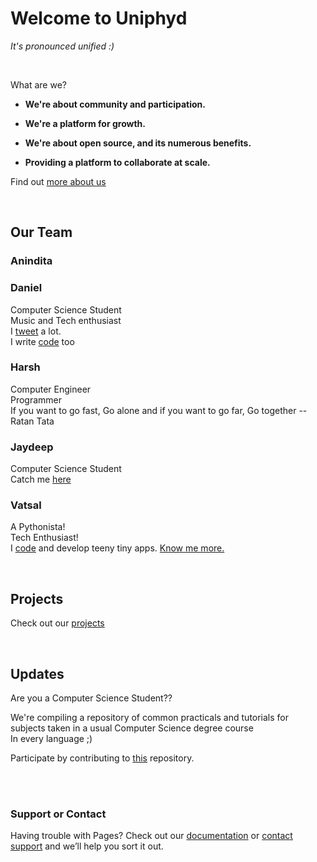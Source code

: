 # Welcome to Uniphyd
*It's pronounced unified :)*

<br />

What are we? 

- **We're about community and participation.**

- **We're a platform for growth.**

- **We're about open source, and its numerous benefits.**

- **Providing a platform to collaborate at scale.**

Find out [more about us](https://github.com/uniphyd/welcome)

<br />

## Our Team

### Anindita



### Daniel

Computer Science Student <br />
Music and Tech enthusiast  <br />
I [tweet](https://twitter.com/Got_aBig__) a lot.  <br />
I write [code](https://github.com/malgamves) too <br />



### Harsh
Computer Engineer  <br />
Programmer   <br />
If you want to go fast, Go alone and if you want to go far, Go together  --Ratan Tata  <br />


### Jaydeep
Computer Science Student <br />
Catch me [here](https://github.com/Jdpurohit)


### Vatsal
A Pythonista! <br />
Tech Enthusiast! <br />
I [code](https://github.com/mistryvatsal) and develop teeny tiny apps.
[Know me more.](www.vatsalmistry.me)

<br />


## Projects

Check out our [projects](https://github.com/uniphyd)

<br />



## Updates

Are you a Computer Science Student??
<br />

We're compiling a repository of common practicals and tutorials for subjects taken in a usual Computer Science degree course
<br />
In every language ;)

Participate by contributing to [this](https://github.com/uniphyd/CSE-Semester-6) repository.


<br />
<br />

### Support or Contact

Having trouble with Pages? Check out our [documentation](https://help.github.com/categories/github-pages-basics/) or [contact support](https://github.com/contact) and we’ll help you sort it out.
